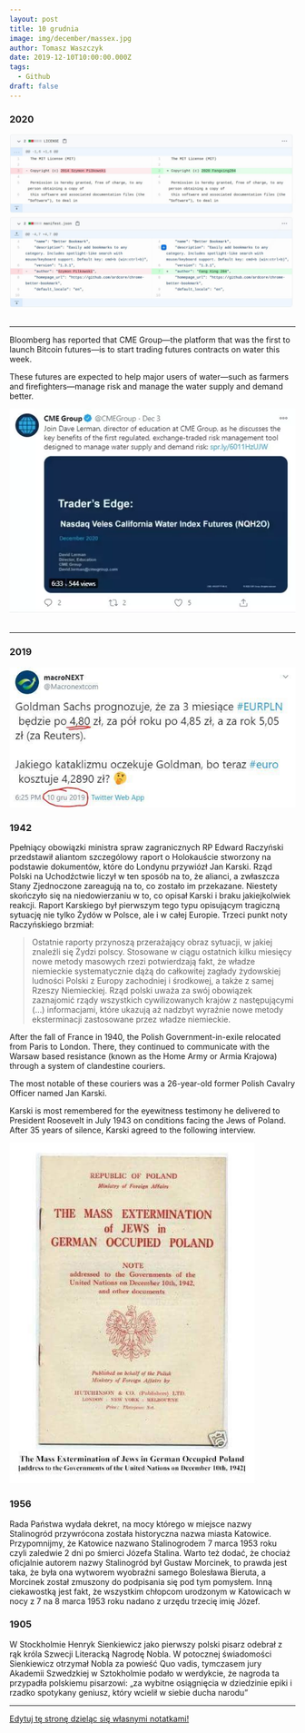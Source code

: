 ```yaml
---
layout: post
title: 10 grudnia
image: img/december/massex.jpg
author: Tomasz Waszczyk
date: 2019-12-10T10:00:00.000Z
tags:
  - Github
draft: false
---
```


### 2020

<img src="./img/december/chinacoding.jpg"><br><br>

---

Bloomberg has reported that CME Group—the platform that was the first to launch Bitcoin futures—is to start trading futures contracts on water this week.

These futures are expected to help major users of water—such as farmers and firefighters—manage risk and manage the water supply and demand better.

<img src="./img/december/wodacme.webp"><br><br>

---

### 2019

<img src="./img/december/goldman.jpeg"/><br>

### 1942

Ppełniący obowiązki ministra spraw zagranicznych RP Edward Raczyński przedstawił aliantom szczególowy raport o Holokauście stworzony na podstawie dokumentów, które do Londynu przywiózł Jan Karski. Rząd Polski na Uchodźctwie liczył w ten sposób na to, że alianci, a zwłaszcza Stany Zjednoczone zareagują na to, co zostało im przekazane. Niestety skończyło się na niedowierzaniu w to, co opisał Karski i braku jakiejkolwiek reakcji. Raport Karskiego był pierwszym tego typu opisującym tragiczną sytuację nie tylko Żydów w Polsce, ale i w całej Europie. Trzeci punkt noty Raczyńskiego brzmiał:
> Ostatnie raporty przynoszą przerażający obraz sytuacji, w jakiej znaleźli się Żydzi polscy. Stosowane w ciągu ostatnich kilku miesięcy nowe metody masowych rzezi potwierdzają fakt, że władze niemieckie systematycznie dążą do całkowitej zagłady żydowskiej ludności Polski z Europy zachodniej i środkowej, a także z samej Rzeszy Niemieckiej. Rząd polski uważa za swój obowiązek zaznajomić rządy wszystkich cywilizowanych krajów z następującymi (…) informacjami, które ukazują aż nadzbyt wyraźnie nowe metody eksterminacji zastosowane przez władze niemieckie.

After the fall of France in 1940, the Polish Government-in-exile relocated from Paris to London. There, they continued to communicate with the Warsaw based resistance (known as the Home Army or Armia Krajowa) through a system of clandestine couriers.

The most notable of these couriers was a 26-year-old former Polish Cavalry Officer named Jan Karski.

Karski is most remembered for the eyewitness testimony he delivered to President Roosevelt in July 1943 on conditions facing the Jews of Poland. After 35 years of silence, Karski agreed to the following interview.

<img src="./img/december/massex.jpg"/><br>

### 1956

Rada Państwa wydała dekret, na mocy którego w miejsce nazwy Stalinogród przywrócona została historyczna nazwa miasta Katowice.
Przypomnijmy, że Katowice nazwano Stalinogrodem 7 marca 1953 roku czyli zaledwie 2 dni po śmierci Józefa Stalina.
Warto też dodać, że chociaż oficjalnie autorem nazwy Stalinogród był Gustaw Morcinek, to prawda jest taka, że była ona wytworem wyobraźni samego Bolesława Bieruta, a Morcinek został zmuszony do podpisania się pod tym pomysłem. Inną ciekawostką jest fakt, że wszystkim chłopcom urodzonym w Katowicach w nocy z 7 na 8 marca 1953 roku nadano z urzędu trzecię imię Józef.

### 1905

W Stockholmie Henryk Sienkiewicz jako pierwszy polski pisarz odebrał z rąk króla Szwecji Literacką Nagrodę Nobla.
W potocznej świadomości Sienkiewicz otrzymał Nobla za powieść Quo vadis, tymczasem jury Akademii Szwedzkiej w Sztokholmie podało w werdykcie, że nagroda ta przypadła polskiemu pisarzowi: „za wybitne osiągnięcia w dziedzinie epiki i rzadko spotykany geniusz, który wcielił w siebie ducha narodu”

---

<a href="https://github.com/TomaszWaszczyk/historia.waszczyk.com/edit/master/src/content/december-10.md" target="_blank">Edytuj tę stronę dzieląc się własnymi notatkami!</a>
